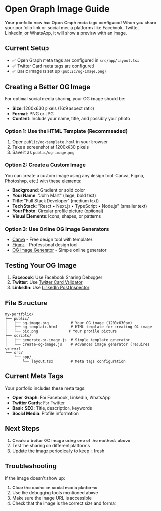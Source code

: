 # Open Graph Image Guide

Your portfolio now has Open Graph meta tags configured! When you share your portfolio link on social media platforms like Facebook, Twitter, LinkedIn, or WhatsApp, it will show a preview with an image.

## Current Setup

- ✅ Open Graph meta tags are configured in `src/app/layout.tsx`
- ✅ Twitter Card meta tags are configured
- ✅ Basic image is set up (`public/og-image.png`)

## Creating a Better OG Image

For optimal social media sharing, your OG image should be:
- **Size**: 1200x630 pixels (16:9 aspect ratio)
- **Format**: PNG or JPG
- **Content**: Include your name, title, and possibly your photo

### Option 1: Use the HTML Template (Recommended)

1. Open `public/og-template.html` in your browser
2. Take a screenshot at 1200x630 pixels
3. Save it as `public/og-image.png`

### Option 2: Create a Custom Image

You can create a custom image using any design tool (Canva, Figma, Photoshop, etc.) with these elements:

- **Background**: Gradient or solid color
- **Your Name**: "John Mart" (large, bold text)
- **Title**: "Full Stack Developer" (medium text)
- **Tech Stack**: "React • Next.js • TypeScript • Node.js" (smaller text)
- **Your Photo**: Circular profile picture (optional)
- **Visual Elements**: Icons, shapes, or patterns

### Option 3: Use Online OG Image Generators

- [Canva](https://canva.com) - Free design tool with templates
- [Figma](https://figma.com) - Professional design tool
- [OG Image Generator](https://og-image.vercel.app) - Simple online generator

## Testing Your OG Image

1. **Facebook**: Use [Facebook Sharing Debugger](https://developers.facebook.com/tools/debug/)
2. **Twitter**: Use [Twitter Card Validator](https://cards-dev.twitter.com/validator)
3. **LinkedIn**: Use [LinkedIn Post Inspector](https://www.linkedin.com/post-inspector/)

## File Structure

```
my-portfolio/
├── public/
│   ├── og-image.png          # Your OG image (1200x630px)
│   ├── og-template.html      # HTML template for creating OG image
│   └── pic.png              # Your profile picture
├── scripts/
│   ├── generate-og-image.js  # Simple template generator
│   └── create-og-image.js    # Advanced image generator (requires canvas)
└── src/
    └── app/
        └── layout.tsx        # Meta tags configuration
```

## Current Meta Tags

Your portfolio includes these meta tags:

- **Open Graph**: For Facebook, LinkedIn, WhatsApp
- **Twitter Cards**: For Twitter
- **Basic SEO**: Title, description, keywords
- **Social Media**: Profile information

## Next Steps

1. Create a better OG image using one of the methods above
2. Test the sharing on different platforms
3. Update the image periodically to keep it fresh

## Troubleshooting

If the image doesn't show up:
1. Clear the cache on social media platforms
2. Use the debugging tools mentioned above
3. Make sure the image URL is accessible
4. Check that the image is the correct size and format 